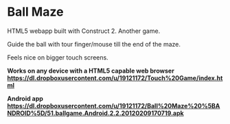 Ball Maze
========

HTML5 webapp built with Construct 2. Another game.

Guide the ball with tour finger/mouse till the end of the maze.

Feels nice on bigger touch screens.

<b>Works on any device with a HTML5 capable web browser<b><br>
https://dl.dropboxusercontent.com/u/19121172/Touch%20Game/index.html

<b>Android app</b><br>
https://dl.dropboxusercontent.com/u/19121172/Ball%20Maze%20%5BANDROID%5D/51.ballgame.Android.2.2.20120209170719.apk

